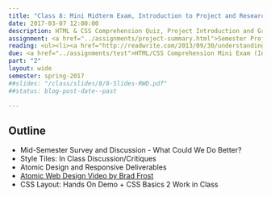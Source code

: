 ```yaml
---
title: "Class 8: Mini Midterm Exam, Introduction to Project and Research"
date: 2017-03-07 12:00:00
description: HTML & CSS Comprehension Quiz, Project Introduction and Groups, Setup GitHub, Research Basics, Work on Research Assignment, Take the <a href="https://kent.qualtrics.com/SE/?SID=SV_9NuXg70jgbinJtP">mid-semester survey</a> in class.
assignment: <a href="../assignments/project-summary.html">Semester Project (Introduced)</a> and <a href="../assignments/research">Research/Competitive Analysis</a>
reading: <ul><li><a href="http://readwrite.com/2013/09/30/understanding-github-a-journey-for-beginners-part-1">GitHub for Beginners (Just scan)</a></li><li><a href="https://24ways.org/2013/get-started-with-github-pages/">Getting Started With GitHub Pages (Just scan)</a></li><li><a href="http://alistapart.com/article/what-really-matters-focusing-on-top-tasks">Focusing On Top Tasks</a></li><li><a href="https://24ways.org/2013/bringing-design-and-research-closer-together/">Bringing Design and Research Closer Together by Emma Boulton</a></li></ul>
due: <a href="../assignments/test">HTML/CSS Comprehension Mini Exam (In Class)</a> and <a href="../assignments/layout2">Boxes and Layout</a>
part: "2"
layout: wide
semester: spring-2017
##slides: "/class/slides/8/8-Slides-RWD.pdf"
##status: blog-post-date--past

---
```


## Outline

* Mid-Semester Survey and Discussion - What Could We Do Better?
* Style Tiles: In Class Discussion/Critiques
* Atomic Design and Responsive Deliverables
* [Atomic Web Design Video by Brad Frost](https://vimeo.com/109130093)
* CSS Layout: Hands On Demo + CSS Basics 2 Work in Class
